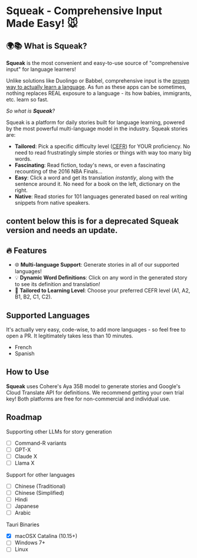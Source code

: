 # Squeak - Comprehensive Input Made Easy! 🐭

## 🌍📚 What is Squeak?
**Squeak** is the most convenient and easy-to-use source of "comprehensive input" for language learners! 

Unlike solutions like Duolingo or Babbel, comprehensive input is the [proven way to actually learn a language](https://sdkrashen.com/content/articles/case_for_comprehensible_input.pdf). As fun as these apps can be sometimes, nothing replaces REAL exposure to a language - its how babies, immigrants, etc. learn so fast.

*So what is **Squeak**?*

Squeak is a platform for daily stories built for language learning, powered by the most powerful multi-language model in the industry.
Squeak stories are:
- **Tailored**: Pick a specific difficulty level ([CEFR](https://danteinlinea.com/blog/en/the-cefr-levels/)) for YOUR proficiency. No need to read frustratingly simple stories or things with way too many big words.
- **Fascinating**: Read fiction, today's news, or even a fascinating recounting of the 2016 NBA Finals...
- **Easy**: Click a word and get its translation *instantly*, along with the sentence around it. No need for a book on the left, dictionary on the right.
- **Native**: Read stories for 101 languages generated based on real writing snippets from native speakers.

## content below this is for a deprecated Squeak version and needs an update.

## 🔥 Features
- 🌐 **Multi-language Support**: Generate stories in all of our supported languages!
- 💡 **Dynamic Word Definitions**: Click on any word in the generated story to see its definition and translation!
- 🎯 **Tailored to Learning Level**: Choose your preferred CEFR level (A1, A2, B1, B2, C1, C2).

## Supported Languages
It's actually very easy, code-wise, to add more languages - so feel free to open a PR. It legitimately takes less than 10 minutes.
- French
- Spanish

## How to Use
**Squeak** uses Cohere's Aya 35B model to generate stories and Google's Cloud Translate API for definitions. We recommend getting your own trial key! Both platforms are free for non-commercial and individual use.

## Roadmap
Supporting other LLMs for story generation
- [ ] Command-R variants
- [ ] GPT-X
- [ ] Claude X
- [ ] Llama X

Support for other languages
- [ ] Chinese (Traditional)
- [ ] Chinese (Simplified)
- [ ] Hindi
- [ ] Japanese
- [ ] Arabic

Tauri Binaries
- [x] macOSX Catalina (10.15+)
- [ ] Windows 7+
- [ ] Linux
